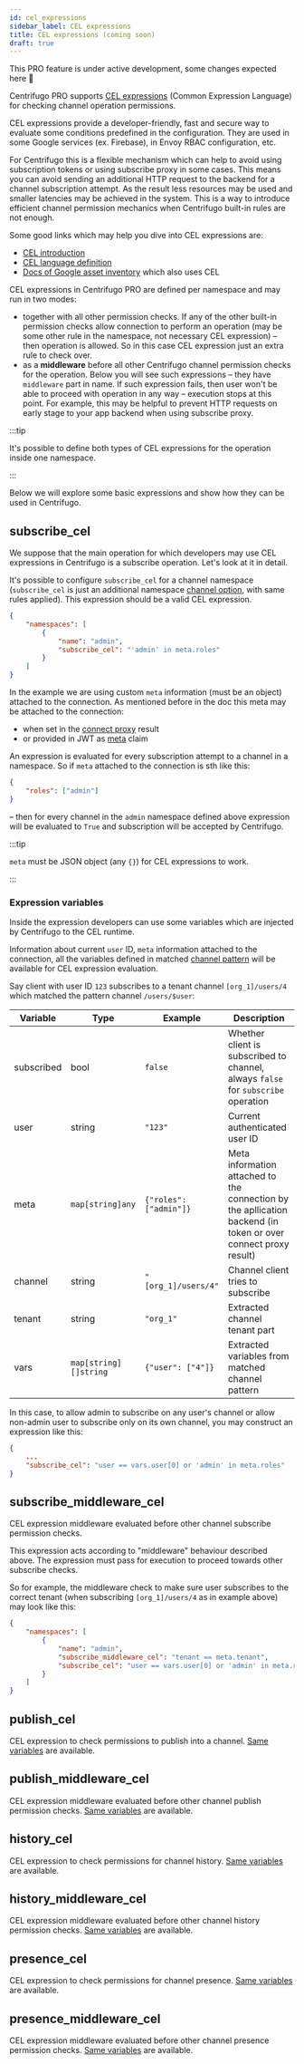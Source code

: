 ```yaml
---
id: cel_expressions
sidebar_label: CEL expressions
title: CEL expressions (coming soon)
draft: true
---
```


This PRO feature is under active development, some changes expected here 🚧

Centrifugo PRO supports [CEL expressions](https://opensource.google/projects/cel) (Common Expression Language) for checking channel operation permissions.

CEL expressions provide a developer-friendly, fast and secure way to evaluate some conditions predefined in the configuration. They are used in some Google services (ex. Firebase), in Envoy RBAC configuration, etc.

For Centrifugo this is a flexible mechanism which can help to avoid using subscription tokens or using subscribe proxy in some cases. This means you can avoid sending an additional HTTP request to the backend for a channel subscription attempt. As the result less resources may be used and smaller latencies may be achieved in the system. This is a way to introduce efficient channel permission mechanics when Centrifugo built-in rules are not enough.

Some good links which may help you dive into CEL expressions are:

* [CEL introduction](https://github.com/google/cel-spec/blob/master/doc/intro.md)
* [CEL language definition](https://github.com/google/cel-spec/blob/master/doc/langdef.md)
* [Docs of Google asset inventory](https://cloud.google.com/asset-inventory/docs/monitoring-asset-changes-with-condition#using_cel) which also uses CEL

CEL expressions in Centrifugo PRO are defined per namespace and may run in two modes:

* together with all other permission checks. If any of the other built-in permission checks allow connection to perform an operation (may be some other rule in the namespace, not necessary CEL expression) – then operation is allowed. So in this case CEL expression just an extra rule to check over.
* as a **middleware** before all other Centrifugo channel permission checks for the operation. Below you will see such expressions – they have `middleware` part in name. If such expression fails, then user won't be able to proceed with operation in any way – execution stops at this point. For example, this may be helpful to prevent HTTP requests on early stage to your app backend when using subscribe proxy.

:::tip

It's possible to define both types of CEL expressions for the operation inside one namespace.

:::

Below we will explore some basic expressions and show how they can be used in Centrifugo.

## subscribe_cel

We suppose that the main operation for which developers may use CEL expressions in Centrifugo is a subscribe operation. Let's look at it in detail.

It's possible to configure `subscribe_cel` for a channel namespace (`subscribe_cel` is just an additional namespace [channel option](../server/channels.md#channel-options), with same rules applied). This expression should be a valid CEL expression.

```json title="config.json"
{
    "namespaces": [
        {
            "name": "admin",
            "subscribe_cel": "'admin' in meta.roles"
        }
    ]
}
```

In the example we are using custom `meta` information (must be an object) attached to the connection. As mentioned before in the doc this meta may be attached to the connection:

* when set in the [connect proxy](../server/proxy.md#connect-proxy) result
* or provided in JWT as [meta](../server/authentication.md#meta) claim

An expression is evaluated for every subscription attempt to a channel in a namespace. So if `meta` attached to the connection is sth like this:

```json
{
    "roles": ["admin"]
}
```

– then for every channel in the `admin` namespace defined above expression will be evaluated to `True` and subscription will be accepted by Centrifugo.

:::tip

`meta` must be JSON object (any `{}`) for CEL expressions to work.

:::

### Expression variables

Inside the expression developers can use some variables which are injected by Centrifugo to the CEL runtime. 

Information about current `user` ID, `meta` information attached to the connection, all the variables defined in matched [channel pattern](./channel_patterns.md) will be available for CEL expression evaluation.

Say client with user ID `123` subscribes to a tenant channel `[org_1]/users/4` which matched the pattern channel `/users/$user`:

| Variable | Type | Example |  Description |
| ------------ | -------------- | ---- | ------------ |
| subscribed | bool | `false` |  Whether client is subscribed to channel, always `false` for `subscribe` operation |
| user       | string     | `"123"` |  Current authenticated user ID |
| meta     | `map[string]any` | `{"roles": ["admin"]}` | Meta information attached to the connection by the apllication backend (in token or over connect proxy result) |
| channel    | string     | `"[org_1]/users/4"` | Channel client tries to subscribe      |
| tenant  | string     | `"org_1"` |  Extracted channel tenant part |
| vars | `map[string][]string` | `{"user": ["4"]}` |  Extracted variables from matched channel pattern |

In this case, to allow admin to subscribe on any user's channel or allow non-admin user to subscribe only on its own channel, you may construct an expression like this:

```json
{
    ...
    "subscribe_cel": "user == vars.user[0] or 'admin' in meta.roles"
}
```

## subscribe_middleware_cel

CEL expression middleware evaluated before other channel subscribe permission checks.

This expression acts according to "middleware" behaviour described above. The expression must pass for execution to proceed towards other subscribe checks.

So for example, the middleware check to make sure user subscribes to the correct tenant (when subscribing `[org_1]/users/4` as in example above) may look like this:

```json
{
    "namespaces": [
        {
            "name": "admin",
            "subscribe_middleware_cel": "tenant == meta.tenant",
            "subscribe_cel": "user == vars.user[0] or 'admin' in meta.roles"
        }
    ]
}
```

## publish_cel

CEL expression to check permissions to publish into a channel. [Same variables](#expression-variables) are available.

## publish_middleware_cel

CEL expression middleware evaluated before other channel publish permission checks. [Same variables](#expression-variables) are available.

## history_cel

CEL expression to check permissions for channel history. [Same variables](#expression-variables) are available.

## history_middleware_cel

CEL expression middleware evaluated before other channel history permission checks. [Same variables](#expression-variables) are available.

## presence_cel

CEL expression to check permissions for channel presence. [Same variables](#expression-variables) are available.

## presence_middleware_cel

CEL expression middleware evaluated before other channel presence permission checks. [Same variables](#expression-variables) are available.
